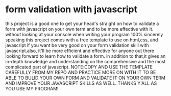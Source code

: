 # form validation with javascript
 this project is a good one to get your head's straight on how to validate a form with javascript on your own term and to 
 be more effective with it. without looking at your console when writing your program 100%
 sincerely speaking this project comes with a free template to use on html,css, and javascript if you want be very good on your form validation skill with javascript.also, it'll be more efficient and effective for anyone out there looking forward to learn how to validate a form.
 in addition to that,it gives an in-depth knowledge and understanding on the comprehensive and the most complicated part of javascript.
 NOTE:COPY AND USE THE TEMPLATE CAREFULLY FROM MY REPO AND PRACTICE MORE ON WITH IT TO BE ABLE TO BULID YOUR OWN FORM AND VALIDATE IT ON YOUR OWN TERM AND IMPROVE YOUR JAVASCRIPT SKILLS AS WELL. THANKS Y'ALL AS YOU USE MY PROGRAM! 

